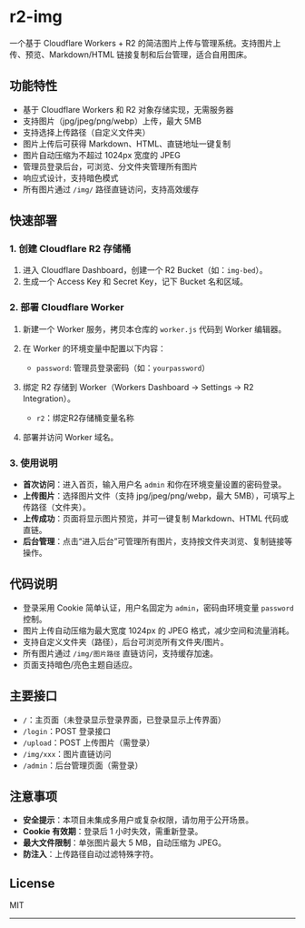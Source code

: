 # r2-img

一个基于 Cloudflare Workers + R2 的简洁图片上传与管理系统。支持图片上传、预览、Markdown/HTML 链接复制和后台管理，适合自用图床。

## 功能特性

- 基于 Cloudflare Workers 和 R2 对象存储实现，无需服务器
- 支持图片（jpg/jpeg/png/webp）上传，最大 5MB
- 支持选择上传路径（自定义文件夹）
- 图片上传后可获得 Markdown、HTML、直链地址一键复制
- 图片自动压缩为不超过 1024px 宽度的 JPEG
- 管理员登录后台，可浏览、分文件夹管理所有图片
- 响应式设计，支持暗色模式
- 所有图片通过 `/img/` 路径直链访问，支持高效缓存

## 快速部署

### 1. 创建 Cloudflare R2 存储桶

1. 进入 Cloudflare Dashboard，创建一个 R2 Bucket（如：`img-bed`）。
2. 生成一个 Access Key 和 Secret Key，记下 Bucket 名和区域。

### 2. 部署 Cloudflare Worker

1. 新建一个 Worker 服务，拷贝本仓库的 `worker.js` 代码到 Worker 编辑器。
2. 在 Worker 的环境变量中配置以下内容：

   - `password`: 管理员登录密码（如：`yourpassword`）

3. 绑定 R2 存储到 Worker（Workers Dashboard → Settings → R2 Integration）。

   - `r2`：绑定R2存储桶变量名称

4. 部署并访问 Worker 域名。

### 3. 使用说明

- **首次访问**：进入首页，输入用户名 `admin` 和你在环境变量设置的密码登录。
- **上传图片**：选择图片文件（支持 jpg/jpeg/png/webp，最大 5MB），可填写上传路径（文件夹）。
- **上传成功**：页面将显示图片预览，并可一键复制 Markdown、HTML 代码或直链。
- **后台管理**：点击“进入后台”可管理所有图片，支持按文件夹浏览、复制链接等操作。

## 代码说明

- 登录采用 Cookie 简单认证，用户名固定为 `admin`，密码由环境变量 `password` 控制。
- 图片上传自动压缩为最大宽度 1024px 的 JPEG 格式，减少空间和流量消耗。
- 支持自定义文件夹（路径），后台可浏览所有文件夹/图片。
- 所有图片通过 `/img/图片路径` 直链访问，支持缓存加速。
- 页面支持暗色/亮色主题自适应。

## 主要接口

- `/`：主页面（未登录显示登录界面，已登录显示上传界面）
- `/login`：POST 登录接口
- `/upload`：POST 上传图片（需登录）
- `/img/xxx`：图片直链访问
- `/admin`：后台管理页面（需登录）

## 注意事项

- **安全提示**：本项目未集成多用户或复杂权限，请勿用于公开场景。
- **Cookie 有效期**：登录后 1 小时失效，需重新登录。
- **最大文件限制**：单张图片最大 5 MB，自动压缩为 JPEG。
- **防注入**：上传路径自动过滤特殊字符。

## License

MIT

---
